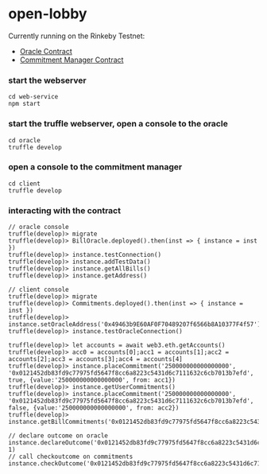 # open-lobby

Currently running on the Rinkeby Testnet:
* [Oracle Contract](https://rinkeby.etherscan.io/address/0x59ef254f43329A6dcE7D0E968f9a89BFC66c46eB)
* [Commitment Manager Contract](https://rinkeby.etherscan.io/address/0x932107e1eC73D10Da59AaD22148f69B59A78aAFC)

### start the webserver
```
cd web-service
npm start
```

### start the truffle webserver, open a console to the oracle
```
cd oracle
truffle develop
```

### open a console to the commitment manager
```
cd client
truffle develop
```

### interacting with the contract
```
// oracle console
truffle(develop)> migrate
truffle(develop)> BillOracle.deployed().then(inst => { instance = inst })
truffle(develop)> instance.testConnection()
truffle(develop)> instance.addTestData()
truffle(develop)> instance.getAllBills()
truffle(develop)> instance.getAddress()

// client console
truffle(develop)> migrate
truffle(develop)> Commitments.deployed().then(inst => { instance = inst })
truffle(develop)> instance.setOracleAddress('0x49463b9E60AF0F70489207f6566b8A10377F4f57')
truffle(develop)> instance.testOracleConnection()

truffle(develop)> let accounts = await web3.eth.getAccounts()
truffle(develop)> acc0 = accounts[0];acc1 = accounts[1];acc2 = accounts[2];acc3 = accounts[3];acc4 = accounts[4]
truffle(develop)> instance.placeCommitment('250000000000000000', '0x0121452db83fd9c77975fd5647f8cc6a8223c5431d6c7111632c6cb7013b7efd', true, {value:'250000000000000000', from: acc1})
truffle(develop)> instance.getUserCommitments()
truffle(develop)> instance.placeCommitment('250000000000000000', '0x0121452db83fd9c77975fd5647f8cc6a8223c5431d6c7111632c6cb7013b7efd', false, {value:'250000000000000000', from: acc2})
truffle(develop)> instance.getBillCommitments('0x0121452db83fd9c77975fd5647f8cc6a8223c5431d6c7111632c6cb7013b7efd')

// declare outcome on oracle
instance.declareOutcome('0x0121452db83fd9c77975fd5647f8cc6a8223c5431d6c7111632c6cb7013b7efd', 1)
// call checkoutcome on commitments
instance.checkOutcome('0x0121452db83fd9c77975fd5647f8cc6a8223c5431d6c7111632c6cb7013b7efd')
```
